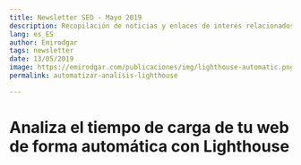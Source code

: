 ```yaml
---
title: Newsletter SEO - Mayo 2019
description: Recopilación de noticias y enlaces de interés relacionados con el SEO y Marketing digital
lang: es_ES
author: Emirodgar
tags: newsletter
date: 13/05/2019
image: https://emirodgar.com/publicaciones/img/lighthouse-automatic.png
permalink: automatizar-analisis-lighthouse

---
```


# Analiza el tiempo de carga de tu web de forma automática con Lighthouse
<!--stackedit_data:
eyJoaXN0b3J5IjpbMTk2NzM0ODQ4N119
-->